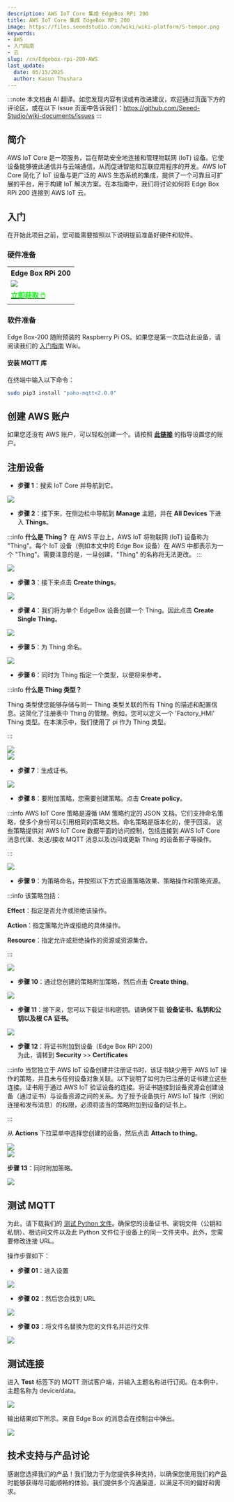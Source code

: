 ```yaml
---
description: AWS IoT Core 集成 EdgeBox RPi 200
title: AWS IoT Core 集成 EdgeBox RPi 200
image: https://files.seeedstudio.com/wiki/wiki-platform/S-tempor.png
keywords:
- AWS
- 入门指南
- 云
slug: /cn/Edgebox-rpi-200-AWS
last_update:
  date: 05/15/2025
  author: Kasun Thushara
---
```

:::note
本文档由 AI 翻译。如您发现内容有误或有改进建议，欢迎通过页面下方的评论区，或在以下 Issue 页面中告诉我们：https://github.com/Seeed-Studio/wiki-documents/issues
:::

## 简介

AWS IoT Core 是一项服务，旨在帮助安全地连接和管理物联网 (IoT) 设备。它使设备能够彼此通信并与云端通信，从而促进智能和互联应用程序的开发。AWS IoT Core 简化了 IoT 设备与更广泛的 AWS 生态系统的集成，提供了一个可靠且可扩展的平台，用于构建 IoT 解决方案。在本指南中，我们将讨论如何将 Edge Box RPi 200 连接到 AWS IoT 云。

## 入门

在开始此项目之前，您可能需要按照以下说明提前准备好硬件和软件。

### 硬件准备

<div class="table-center">
	<table class="table-nobg">
    <tr class="table-trnobg">
      <th class="table-trnobg">Edge Box RPi 200</th>
		</tr>
    <tr class="table-trnobg"></tr>
		<tr class="table-trnobg">
			<td class="table-trnobg"><div style={{textAlign:'center'}}><img src="https://media-cdn.seeedstudio.com/media/catalog/product/cache/bb49d3ec4ee05b6f018e93f896b8a25d/1/-/1-102991599_edgebox-rpi-200-first.jpg" style={{width:300, height:'auto'}}/></div></td>
		</tr>
    <tr class="table-trnobg"></tr>
		<tr class="table-trnobg">
			<td class="table-trnobg"><div class="get_one_now_container" style={{textAlign: 'center'}}><a class="get_one_now_item" href="https://www.seeedstudio.com/EdgeBox-RPi-200-CM4104016-p-5486.html">
              <strong><span><font color={'FFFFFF'} size={"4"}> 立即获取 🖱️</font></span></strong>
          </a></div></td>
        </tr>
    </table>
    </div>

### 软件准备

Edge Box-200 随附预装的 Raspberry Pi OS。如果您是第一次启动此设备，请阅读我们的 [入门指南](https://wiki.seeedstudio.com/Edge_Box_introduction/) Wiki。

#### 安装 MQTT 库
在终端中输入以下命令：

```sh
sudo pip3 install "paho-mqtt<2.0.0"
```

## 创建 AWS 账户

如果您还没有 AWS 账户，可以轻松创建一个。请按照 [**此链接**](https://docs.aws.amazon.com/accounts/latest/reference/manage-acct-creating.html) 的指导设置您的账户。

## 注册设备

- **步骤 1**：搜索 IoT Core 并导航到它。

<div style={{textAlign:'center'}}><img src="https://files.seeedstudio.com/wiki/Edge_Box/AWS/searchbar.PNG" style={{width:800, height:'auto'}}/></div>

- **步骤 2**：接下来，在侧边栏中导航到 **Manage** 主题，并在 **All Devices** 下进入 **Things**。

:::info
**什么是 Thing？**
在 AWS 平台上，AWS IoT 将物联网 (IoT) 设备称为 "Thing"。每个 IoT 设备（例如本文中的 Edge Box 设备）在 AWS 中都表示为一个 "Thing"。需要注意的是，一旦创建，"Thing" 的名称将无法更改。
:::

<div style={{textAlign:'center'}}><img src="https://files.seeedstudio.com/wiki/Edge_Box/AWS/thingsslidebar.PNG" style={{width:200, height:300}}/></div>

- **步骤 3**：接下来点击 **Create things**。

<div style={{textAlign:'center'}}><img src="https://files.seeedstudio.com/wiki/Edge_Box/AWS/createthings.PNG" style={{width:800, height:'auto'}}/></div>

- **步骤 4**：我们将为单个 EdgeBox 设备创建一个 Thing。因此点击 **Create Single Thing**。

<div style={{textAlign:'center'}}><img src="https://files.seeedstudio.com/wiki/Edge_Box/AWS/createsinglething.PNG" style={{width:800, height:'auto'}}/></div>

- **步骤 5**：为 Thing 命名。

<div style={{textAlign:'center'}}><img src="https://files.seeedstudio.com/wiki/Edge_Box/AWS/thing_type.PNG" style={{width:800, height:'auto'}}/></div>

- **步骤 6**：同时为 Thing 指定一个类型，以便将来参考。

:::info
**什么是 Thing 类型？**

Thing 类型使您能够存储与同一 Thing 类型关联的所有 Thing 的描述和配置信息。这简化了注册表中 Thing 的管理。例如，您可以定义一个 'Factory_HMI' Thing 类型。在本演示中，我们使用了 pi 作为 Thing 类型。

:::
<div style={{textAlign:'center'}}><img src="https://files.seeedstudio.com/wiki/Edge_Box/AWS/thingtype.PNG" style={{width:800, height:'auto'}}/></div>

<div style={{textAlign:'center'}}><img src="https://files.seeedstudio.com/wiki/Edge_Box/AWS/createthingtype.PNG" style={{width:400, height:300}}/></div>

- **步骤 7**：生成证书。

<div style={{textAlign:'center'}}><img src="https://files.seeedstudio.com/wiki/Edge_Box/AWS/configurecertificate.PNG" style={{width:800, height:'auto'}}/></div>

- **步骤 8**：要附加策略，您需要创建策略。点击 **Create policy**。

:::info
AWS IoT Core 策略是遵循 IAM 策略约定的 JSON 文档。它们支持命名策略，使多个身份可以引用相同的策略文档。命名策略是版本化的，便于回滚。
这些策略提供对 AWS IoT Core 数据平面的访问控制，包括连接到 AWS IoT Core 消息代理、发送/接收 MQTT 消息以及访问或更新 Thing 的设备影子等操作。

:::

<div style={{textAlign:'center'}}><img src="https://files.seeedstudio.com/wiki/Edge_Box/AWS/createpolicy.PNG" style={{width:800, height:'auto'}}/></div>

- **步骤 9**：为策略命名，并按照以下方式设置策略效果、策略操作和策略资源。

:::info
该策略包括：

**Effect**：指定是否允许或拒绝该操作。

**Action**：指定策略允许或拒绝的具体操作。

**Resource**：指定允许或拒绝操作的资源或资源集合。

:::

<div style={{textAlign:'center'}}><img src="https://files.seeedstudio.com/wiki/Edge_Box/AWS/createapolicy.PNG" style={{width:800, height:'auto'}}/></div>

- **步骤 10**：通过您创建的策略附加策略，然后点击 **Create thing**。

<div style={{textAlign:'center'}}><img src="https://files.seeedstudio.com/wiki/Edge_Box/AWS/attch_policies.png" style={{width:800, height:'auto'}}/></div>

- **步骤 11**：接下来，您可以下载证书和密钥。请确保下载 **设备证书、私钥和公钥以及根 CA 证书。**

<div style={{textAlign:'center'}}><img src="https://files.seeedstudio.com/wiki/Edge_Box/AWS/certicates.PNG" style={{width:600, height:450}}/></div>

- **步骤 12**：将证书附加到设备（Edge Box RPi 200）  
为此，请转到 **Security** >> **Certificates**

:::info
当您独立于 AWS IoT 设备创建并注册证书时，该证书缺少用于 AWS IoT 操作的策略，并且未与任何设备对象关联。以下说明了如何为已注册的证书建立这些连接。证书用于通过 AWS IoT 验证设备的连接。将证书链接到设备资源会创建设备（通过证书）与设备资源之间的关系。为了授予设备执行 AWS IoT 操作（例如连接和发布消息）的权限，必须将适当的策略附加到设备的证书上。

:::

从 **Actions** 下拉菜单中选择您创建的设备，然后点击 **Attach to thing**。

<div style={{textAlign:'center'}}><img src="https://files.seeedstudio.com/wiki/Edge_Box/AWS/attach_policy.PNG" style={{width:800, height:'auto'}}/></div>

<div style={{textAlign:'center'}}><img src="https://files.seeedstudio.com/wiki/Edge_Box/AWS/attch_thing.png" style={{width:600, height:'auto'}}/></div>

**步骤 13**：同时附加策略。

<div style={{textAlign:'center'}}><img src="https://files.seeedstudio.com/wiki/Edge_Box/AWS/policy_certificate.png" style={{width:600, height:'auto'}}/></div>

## 测试 MQTT

为此，请下载我们的 [测试 Python 文件](https://files.seeedstudio.com/wiki/reTerminalDM/aws/tutorial1/AWStest.py)。确保您的设备证书、密钥文件（公钥和私钥）、根访问文件以及此 Python 文件位于设备上的同一文件夹中。此外，您需要修改连接 URL。

操作步骤如下：

- **步骤 01**：进入设置  
<div style={{textAlign:'center'}}><img src="https://files.seeedstudio.com/wiki/Edge_Box/AWS/settings.PNG" style={{width:200, height:300}}/></div>

- **步骤 02**：然后您会找到 URL  
<div style={{textAlign:'center'}}><img src="https://files.seeedstudio.com/wiki/Edge_Box/AWS/weburl.PNG" style={{width:800, height:'auto'}}/></div>

- **步骤 03**：将文件名替换为您的文件名并运行文件  

<div style={{textAlign:'center'}}><img src="https://files.seeedstudio.com/wiki/Edge_Box/AWS/cosw1.PNG" style={{width:800, height:'auto'}}/></div>

## 测试连接

进入 **Test** 标签下的 MQTT 测试客户端，并输入主题名称进行订阅。在本例中，主题名称为 device/data。

<div style={{textAlign:'center'}}><img src="https://files.seeedstudio.com/wiki/Edge_Box/AWS/mqtttest.PNG" style={{width:800, height:'auto'}}/></div>

输出结果如下所示。来自 Edge Box 的消息会在控制台中弹出。

<div style={{textAlign:'center'}}><img src="https://files.seeedstudio.com/wiki/Edge_Box/AWS/seeedop.PNG" style={{width:800, height:'auto'}}/></div>

## 技术支持与产品讨论

感谢您选择我们的产品！我们致力于为您提供多种支持，以确保您使用我们的产品时能够获得尽可能顺畅的体验。我们提供多个沟通渠道，以满足不同的偏好和需求。

<div class="button_tech_support_container">
<a href="https://forum.seeedstudio.com/" class="button_forum"></a> 
<a href="https://www.seeedstudio.com/contacts" class="button_email"></a>
</div>

<div class="button_tech_support_container">
<a href="https://discord.gg/eWkprNDMU7" class="button_discord"></a> 
<a href="https://github.com/Seeed-Studio/wiki-documents/discussions/69" class="button_discussion"></a>
</div>